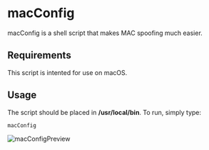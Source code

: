# macConfig

macConfig is a shell script that makes MAC spoofing much easier.

## Requirements

This script is intented for use on macOS.

## Usage

The script should be placed in **/usr/local/bin**. To run, simply type:
```
macConfig
```
![macConfigPreview](https://user-images.githubusercontent.com/61432155/87740908-58224080-c7b1-11ea-98e0-accd3417604b.png)
